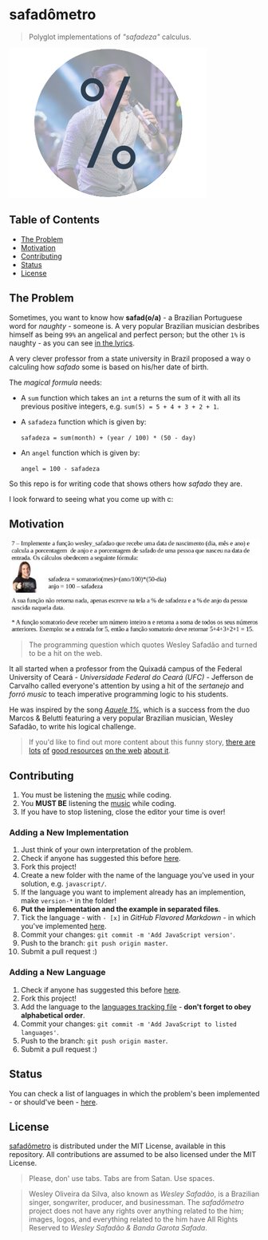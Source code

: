 # safadômetro

> Polyglot implementations of *"safadeza"* calculus.

![Aquele 1%](cover.png)

## Table of Contents

- [The Problem](#the-problem)
- [Motivation](#motivation)
- [Contributing](#contributing)
- [Status](#status)
- [License](#license)

## The Problem

Sometimes, you want to know how **safad(o/a)** - a Brazilian Portuguese word for
*naughty* - someone is. A very popular Brazilian musician desbribes himself as
being `99%` an angelical and perfect person; but the other `1%` is naughty - as
you can see [in the lyrics](http://www.vagalume.com.br/marcos-e-belutti/aquele-um-por-cento-part-wesley-safadao.html).

A very clever professor from a state university in Brazil proposed a way o calculing
how *safado* some is based on his/her date of birth.

The *magical formula* needs:

- A `sum` function which takes an `int` a returns the sum of it with all its
previous positive integers, e.g. `sum(5) = 5 + 4 + 3 + 2 + 1`.

- A `safadeza` function which is given by:

  `safadeza = sum(month) + (year / 100) * (50 - day)`

- An `angel` function which is given by:

  `angel = 100 - safadeza`

So this repo is for writing code that shows others how *safado* they are.

I look forward to seeing what you come up with c:

## Motivation

![Where everything started.](question.jpg)

> The programming question which quotes Wesley Safadão and turned to be a hit
on the web.

It all started when a professor from the Quixadá campus of the Federal University
of Ceará - *Universidade Federal do Ceará (UFC)* - Jefferson de Carvalho called
everyone's attention by using a hit of the *sertanejo* and *forró music* to teach
imperative programming logic to his students.

He was inspired by the song *[Aquele 1%](http://www.vagalume.com.br/marcos-e-belutti/aquele-um-por-cento-part-wesley-safadao.html)*,
which is a success from the duo Marcos & Belutti featuring a very popular
Brazilian musician, Wesley Safadão, to write his logical challenge.

> If you'd like to find out more content about this funny story, [there are](http://g1.globo.com/ceara/noticia/2015/12/professor-cita-wesley-safadao-em-questao-de-logica-e-vira-hit-na-web.html)
[lots](http://revistagalileu.globo.com/blogs/buzz/noticia/2015/12/professor-universitario-usa-wesley-safadao-em-prova-de-programacao.html)
[of](http://gazetaonline.globo.com/_conteudo/2015/12/entretenimento/cultura_e_famosos/3917154-professor-cita-wesley-safadao-e-questao-de-logica-e-bomba-na-web.html)
[good resources](http://www.opovo.com.br/app/divirta-se/2015/12/04/noticiasdivirtase,3544424/professor-da-ufc-elabora-questao-de-prova-fazendo-referencia-a-wesley.shtml)
[on the web](http://www.ibahia.com/detalhe/noticia/professor-cita-wesley-safadao-em-questao-de-prova-e-faz-sucesso/?cHash=74e1cc909aa2269eb81a4401b282d892)
[about it](http://maisregiao.com.br/professor-cita-wesley-safadao-em-questao-de-prova-e-faz-sucesso/).

## Contributing

1. You must be listening the [music](http://www.vagalume.com.br/marcos-e-belutti/aquele-um-por-cento-part-wesley-safadao.html) while coding.
1. You **MUST BE** listening the [music](http://www.vagalume.com.br/marcos-e-belutti/aquele-um-por-cento-part-wesley-safadao.html) while coding.
1. If you have to stop listening, close the editor your time is over!

### Adding a New Implementation

1. Just think of your own interpretation of the problem.
1. Check if anyone has suggested this before [here](https://github.com/mabrasil/safadometro/pulls).
1. Fork this project!
1. Create a new folder with the name of the language you've used in your solution, e.g. `javascript/`.
1. If the language you want to implement already has an implemention, make `version-*` in the folder!
1. **Put the implementation and the example in separated files**.
1. Tick the language - with `- [x]` in *GitHub Flavored Markdown* - in which
you've implemented [here](STATUS.md).
1. Commit your changes: `git commit -m 'Add JavaScript version'`.
1. Push to the branch: `git push origin master`.
1. Submit a pull request :)

### Adding a New Language

1. Check if anyone has suggested this before [here](https://github.com/mabrasil/safadometro/pulls).
1. Fork this project!
1. Add the language to the [languages tracking file](STATUS.md) - **don't forget to obey alphabetical order**.
1. Commit your changes: `git commit -m 'Add JavaScript to listed languages'`.
1. Push to the branch: `git push origin master`.
1. Submit a pull request :)

## Status

You can check a list of languages in which the problem's been implemented - or
should've been - [here](STATUS.md).

## License

[safadômetro](https://github.com/mabrasil/safadometro) is distributed under the
MIT License, available in this repository. All contributions are assumed to be also licensed under
the MIT License.

> Please, don' use tabs. Tabs are from Satan. Use spaces.

> Wesley Oliveira da Silva, also known as *Wesley Safadão*, is a Brazilian singer, songwriter, producer, and businessman. The *safadômetro* project does not have any rights over anything related to the him; images, logos, and everything related to the him have All Rights Reserved to *Wesley Safadão & Banda Garota Safada*.
